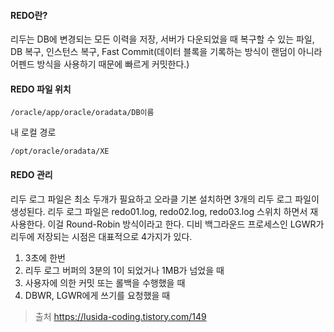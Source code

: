#### REDO란?

리두는 DB에 변경되는 모든 이력을 저장, 서버가 다운되었을 때 복구할 수 있는 파일, DB 복구, 인스턴스 복구, Fast Commit(데이터 블록을 기록하는 방식이 랜덤이 아니라 어펜드 방식을 사용하기 때문에 빠르게 커밋한다.)


#### REDO 파일 위치

```
/oracle/app/oracle/oradata/DB이름
```

내 로컬 경로

```
/opt/oracle/oradata/XE
```

#### REDO 관리

리두 로그 파일은 최소 두개가 필요하고 오라클 기본 설치하면 3개의 리두 로그 파일이 생성된다. 리두 로그 파일은 redo01.log, redo02.log, redo03.log 스위치 하면서 재사용한다. 이걸 Round-Robin 방식이라고 한다. 디비 백그라운드 프로세스인 LGWR가 리두에 저장되는 시점은 대표적으로 4가지가 있다.

1. 3초에 한번
2. 리두 로그 버퍼의 3분의 1이 되었거나 1MB가 넘었을 때
3. 사용자에 의한 커밋 또는 롤백을 수행했을 때
4. DBWR, LGWR에게 쓰기를 요청했을 때

> 출처
> https://lusida-coding.tistory.com/149